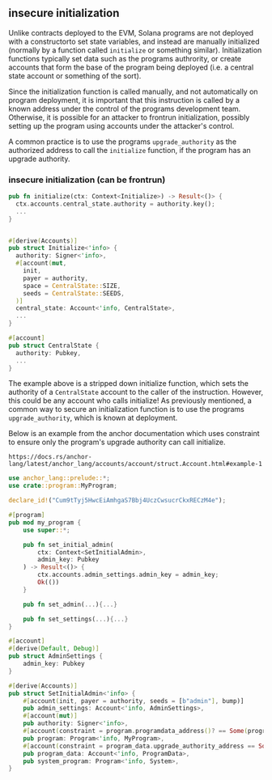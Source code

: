 ## insecure initialization

Unlike contracts deployed to the EVM, Solana programs are not deployed with a constructorto set state variables, and instead are manually initialized (normally by a function called `initialize` or something similar). Initialization functions typically set data such as the programs authrority, or create accounts that form the base of the program being deployed (i.e. a central state account or something of the sort). 

Since the initialization function is called manually, and not automatically on program deployment, it is important that this instruction is called by a known address under the control of the programs development team. Otherwise, it is possible for an attacker to frontrun initialization, possibly setting up the program using accounts under the attacker's control.

A common practice is to use the programs `upgrade_authority` as the authorized address to call the `initialize` function, if the program has an upgrade authority.

### insecure initialization (can be frontrun)

```rust
pub fn initialize(ctx: Context<Initialize>) -> Result<()> {
  ctx.accounts.central_state.authority = authority.key();
  ...  
}


#[derive(Accounts)]
pub struct Initialize<'info> {
  authority: Signer<'info>,
  #[account(mut,
    init,
    payer = authority,
    space = CentralState::SIZE,
    seeds = CentralState::SEEDS,
  )]
  central_state: Account<'info, CentralState>,
  ...
}

#[account]
pub struct CentralState {
  authority: Pubkey,
  ...
}
```

The example above is a stripped down initialize function, which sets the authority of a `CentralState` account to the caller of the instruction. However, this could be any account who calls initialize! As previously mentioned, a common way to secure an initialization function is to use the programs `upgrade_authority`, which is known at deployment.

Below is an example from the anchor documentation which uses constraint to ensure only the program's upgrade authority can call initialize.

`https://docs.rs/anchor-lang/latest/anchor_lang/accounts/account/struct.Account.html#example-1`


```rust
use anchor_lang::prelude::*;
use crate::program::MyProgram;

declare_id!("Cum9tTyj5HwcEiAmhgaS7Bbj4UczCwsucrCkxRECzM4e");

#[program]
pub mod my_program {
    use super::*;

    pub fn set_initial_admin(
        ctx: Context<SetInitialAdmin>,
        admin_key: Pubkey
    ) -> Result<()> {
        ctx.accounts.admin_settings.admin_key = admin_key;
        Ok(())
    }

    pub fn set_admin(...){...}

    pub fn set_settings(...){...}
}

#[account]
#[derive(Default, Debug)]
pub struct AdminSettings {
    admin_key: Pubkey
}

#[derive(Accounts)]
pub struct SetInitialAdmin<'info> {
    #[account(init, payer = authority, seeds = [b"admin"], bump)]
    pub admin_settings: Account<'info, AdminSettings>,
    #[account(mut)]
    pub authority: Signer<'info>,
    #[account(constraint = program.programdata_address()? == Some(program_data.key()))]
    pub program: Program<'info, MyProgram>,
    #[account(constraint = program_data.upgrade_authority_address == Some(authority.key()))]
    pub program_data: Account<'info, ProgramData>,
    pub system_program: Program<'info, System>,
}

